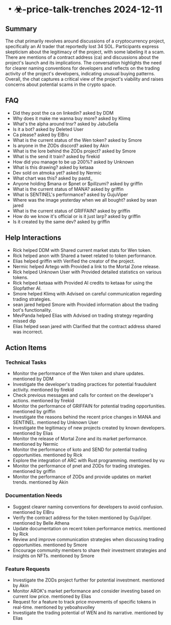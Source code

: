 # ・☣-price-talk-trenches 2024-12-11

## Summary
The chat primarily revolves around discussions of a cryptocurrency project, specifically an AI trader that reportedly lost 34 SOL. Participants express skepticism about the legitimacy of the project, with some labeling it a scam. There are mentions of a contract address (ca) and discussions about the project's launch and its implications. The conversation highlights the need for clearer naming conventions for developers and reflects on the trading activity of the project's developers, indicating unusual buying patterns. Overall, the chat captures a critical view of the project's viability and raises concerns about potential scams in the crypto space.

## FAQ
- Did they post the ca on linkedin? asked by DDM
- Why does it make me wanna buy more? asked by Klimq
- What's the alpha around tnsr? asked by JabuSella
- Is it a bot? asked by Deleted User
- Ca please? asked by ElBru
- What is the current status of the Wen token? asked by Smore
- Is anyone in the ZODs discord? asked by Akin
- What is the lore behind the ZODs project? asked by Smore
- What is the send it train? asked by firekid
- How did you manage to be up 200%? asked by Unknown
- What is this drawing? asked by ketaaa
- Dev sold on atmoka yet? asked by Nermic
- What chart was this? asked by pastd_
- Anyone holding $mana or $pnet or $pillzumi? asked by griffin
- What is the current status of MANA? asked by griffin
- What is SENTINEL's performance? asked by GujuViper
- Where was the image yesterday when we all bought? asked by sean jared
- What is the current status of GRIFFAIN? asked by griffin
- How do we know it's official or is it just larp? asked by griffin
- Is it created by the same dev? asked by griffin

## Help Interactions
- Rick helped DDM with Shared current market stats for Wen token.
- Rick helped anon with Shared a tweet related to token performance.
- Elias helped griffin with Verified the creator of the project.
- Nermic helped Artego with Provided a link to the Mortal Zone release.
- Rick helped Unknown User with Provided detailed statistics on various tokens.
- Rick helped ketaaa with Provided AI credits to ketaaa for using the Slopfather AI.
- Smore helped Klimq with Advised on careful communication regarding trading strategies.
- sean jared helped Smore with Provided information about the trading bot's functionality.
- MevPanda helped Elias with Advised on trading strategy regarding missed dip
- Elias helped sean jared with Clarified that the contract address shared was incorrect.

## Action Items

### Technical Tasks
- Monitor the performance of the Wen token and share updates. mentioned by DDM
- Investigate the developer's trading practices for potential fraudulent activity. mentioned by firekid
- Check previous messages and calls for context on the developer's actions. mentioned by firekid
- Monitor the performance of GRIFFAIN for potential trading opportunities. mentioned by griffin
- Investigate the reasons behind the recent price changes in MANA and SENTINEL. mentioned by Unknown User
- Investigate the legitimacy of new projects created by known developers. mentioned by Elias
- Monitor the release of Mortal Zone and its market performance. mentioned by Nermic
- Monitor the performance of koto and SEND for potential trading opportunities. mentioned by Rick
- Explore the integration of ARC with Rust programming. mentioned by vu
- Monitor the performance of pnet and ZODs for trading strategies. mentioned by griffin
- Monitor the performance of ZODs and provide updates on market trends. mentioned by Akin

### Documentation Needs
- Suggest clearer naming conventions for developers to avoid confusion. mentioned by ElBru
- Verify the contract address for the token mentioned by GujuViper. mentioned by Belle Athena
- Update documentation on recent token performance metrics. mentioned by Rick
- Review and improve communication strategies when discussing trading opportunities. mentioned by Smore
- Encourage community members to share their investment strategies and insights on NFTs. mentioned by Smore

### Feature Requests
- Investigate the ZODs project further for potential investment. mentioned by Akin
- Monitor AROK's market performance and consider investing based on current low price. mentioned by Elias
- Request for a feature to track price movements of specific tokens in real-time. mentioned by yeboahsvolley
- Investigate the trading potential of WEN and its narrative. mentioned by Elias